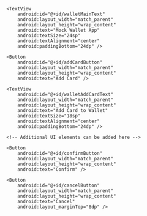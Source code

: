 <activity android:name=".WalletAddCardActivity" android:exported="true">
    <intent-filter>
        <action android:name="com.example.mockwalletapp.ACTION_ADD_CARD_TO_WALLET" />
        <category android:name="android.intent.category.DEFAULT" />
    </intent-filter>
</activity>


<?xml version="1.0" encoding="utf-8"?>
<LinearLayout xmlns:android="http://schemas.android.com/apk/res/android"
    android:layout_width="match_parent"
    android:layout_height="match_parent"
    android:orientation="vertical"
    android:padding="16dp">

    <TextView
        android:id="@+id/walletMainText"
        android:layout_width="match_parent"
        android:layout_height="wrap_content"
        android:text="Mock Wallet App"
        android:textSize="24sp"
        android:textAlignment="center"
        android:paddingBottom="24dp" />

    <Button
        android:id="@+id/addCardButton"
        android:layout_width="match_parent"
        android:layout_height="wrap_content"
        android:text="Add Card" />

</LinearLayout>


<?xml version="1.0" encoding="utf-8"?>
<LinearLayout xmlns:android="http://schemas.android.com/apk/res/android"
    android:layout_width="match_parent"
    android:layout_height="match_parent"
    android:orientation="vertical"
    android:padding="16dp">

    <TextView
        android:id="@+id/walletAddCardText"
        android:layout_width="match_parent"
        android:layout_height="wrap_content"
        android:text="Add Card to Wallet"
        android:textSize="18sp"
        android:textAlignment="center"
        android:paddingBottom="24dp" />

    <!-- Additional UI elements can be added here -->

    <Button
        android:id="@+id/confirmButton"
        android:layout_width="match_parent"
        android:layout_height="wrap_content"
        android:text="Confirm" />

    <Button
        android:id="@+id/cancelButton"
        android:layout_width="match_parent"
        android:layout_height="wrap_content"
        android:text="Cancel"
        android:layout_marginTop="8dp" />

</LinearLayout>
